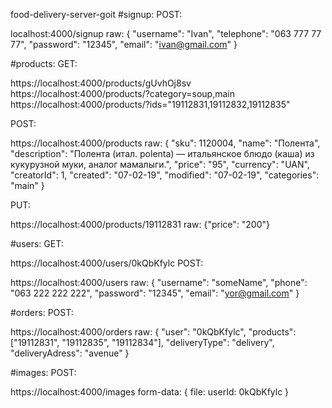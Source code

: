 food-delivery-server-goit
#signup:
POST:

localhost:4000/signup raw: { "username": "Ivan", "telephone": "063 777 77 77", "password": "12345", "email": "ivan@gmail.com" }

#products: 
GET:

https://localhost:4000/products/gUvhOj8sv
https://localhost:4000/products/?category=soup,main
https://localhost:4000/products/?ids="19112831,19112832,19112835"

POST:

https://localhost:4000/products raw: { "sku": 1120004, "name": "Полента", "description": "Полента (итал. polenta) — итальянское блюдо (каша) из кукурузной муки, аналог мамалыги.", "price": "95", "currency": "UAN", "creatorId": 1, "created": "07-02-19", "modified": "07-02-19", "categories": "main" }

PUT:

https://localhost:4000/products/19112831 raw: {"price": "200"}


#users:
GET:

https://localhost:4000/users/0kQbKfylc
POST:

https://localhost:4000/users raw: { "username": "someName", "phone": "063 222 222 222", "password": "12345", "email": "yor@gmail.com" }


#orders:
POST:

https://localhost:4000/orders raw: { "user": "0kQbKfylc", "products": ["19112831", "19112835", "19112834"], "deliveryType": "delivery", "deliveryAdress": "avenue" }


#images: 
POST:

https://localhost:4000/images form-data: { file: userId: 0kQbKfylc }
